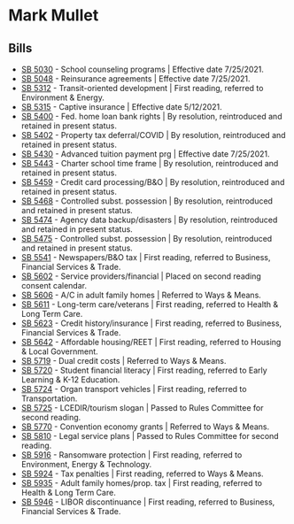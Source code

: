 # Mark Mullet
## Bills
* [SB 5030](/bill/2021-22/sb/5030/) - School counseling programs | Effective date 7/25/2021.
* [SB 5048](/bill/2021-22/sb/5048/) - Reinsurance agreements | Effective date 7/25/2021.
* [SB 5312](/bill/2021-22/sb/5312/) - Transit-oriented development | First reading, referred to Environment & Energy.
* [SB 5315](/bill/2021-22/sb/5315/) - Captive insurance | Effective date 5/12/2021.
* [SB 5400](/bill/2021-22/sb/5400/) - Fed. home loan bank rights | By resolution, reintroduced and retained in present status.
* [SB 5402](/bill/2021-22/sb/5402/) - Property tax deferral/COVID | By resolution, reintroduced and retained in present status.
* [SB 5430](/bill/2021-22/sb/5430/) - Advanced tuition payment prg | Effective date 7/25/2021.
* [SB 5443](/bill/2021-22/sb/5443/) - Charter school time frame | By resolution, reintroduced and retained in present status.
* [SB 5459](/bill/2021-22/sb/5459/) - Credit card processing/B&O | By resolution, reintroduced and retained in present status.
* [SB 5468](/bill/2021-22/sb/5468/) - Controlled subst. possession | By resolution, reintroduced and retained in present status.
* [SB 5474](/bill/2021-22/sb/5474/) - Agency data backup/disasters | By resolution, reintroduced and retained in present status.
* [SB 5475](/bill/2021-22/sb/5475/) - Controlled subst. possession | By resolution, reintroduced and retained in present status.
* [SB 5541](/bill/2021-22/sb/5541/) - Newspapers/B&O tax | First reading, referred to Business, Financial Services & Trade.
* [SB 5602](/bill/2021-22/sb/5602/) - Service providers/financial | Placed on second reading consent calendar.
* [SB 5606](/bill/2021-22/sb/5606/) - A/C in adult family homes | Referred to Ways & Means.
* [SB 5611](/bill/2021-22/sb/5611/) - Long-term care/veterans | First reading, referred to Health & Long Term Care.
* [SB 5623](/bill/2021-22/sb/5623/) - Credit history/insurance | First reading, referred to Business, Financial Services & Trade.
* [SB 5642](/bill/2021-22/sb/5642/) - Affordable housing/REET | First reading, referred to Housing & Local Government.
* [SB 5719](/bill/2021-22/sb/5719/) - Dual credit costs | Referred to Ways & Means.
* [SB 5720](/bill/2021-22/sb/5720/) - Student financial literacy | First reading, referred to Early Learning & K-12 Education.
* [SB 5724](/bill/2021-22/sb/5724/) - Organ transport vehicles | First reading, referred to Transportation.
* [SB 5725](/bill/2021-22/sb/5725/) - LCEDIR/tourism slogan | Passed to Rules Committee for second reading.
* [SB 5770](/bill/2021-22/sb/5770/) - Convention economy grants | Referred to Ways & Means.
* [SB 5810](/bill/2021-22/sb/5810/) - Legal service plans | Passed to Rules Committee for second reading.
* [SB 5916](/bill/2021-22/sb/5916/) - Ransomware protection | First reading, referred to Environment, Energy & Technology.
* [SB 5924](/bill/2021-22/sb/5924/) - Tax penalties | First reading, referred to Ways & Means.
* [SB 5935](/bill/2021-22/sb/5935/) - Adult family homes/prop. tax | First reading, referred to Health & Long Term Care.
* [SB 5946](/bill/2021-22/sb/5946/) - LIBOR discontinuance | First reading, referred to Business, Financial Services & Trade.
